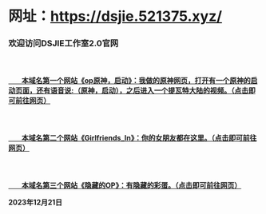 # 网址：https://dsjie.521375.xyz/
<h3>欢迎访问DSJIE工作室2.0官网</h3>
<br />
 <h4><a href="https://dsj375.github.io/op/"> &nbsp; &nbsp; &nbsp; &nbsp; 本域名第一个网站《op原神，启动》：我做的原神网页，打开有一个原神的启动页面，还有语音说:（原神，启动），之后进入一个提瓦特大陆的视频。（点击即可前往网页）</a>
 </h4>
 <br />
 <h4><a href="https://dsj375.github.io/Girlfriends_In_HTML-main/"> &nbsp; &nbsp; &nbsp; &nbsp; 本域名第二个网站《Girlfriends_In》：你的女朋友都在这里。（点击即可前往网页）</a></h4>
<br />
 <h4><a href="https://dsj375.github.io/yincangdeOP/index.html"> &nbsp; &nbsp; &nbsp; &nbsp; 本域名第三个网站《隐藏的OP》：有隐藏的彩蛋。（点击即可前往网页）</a>
  <p>2023年12月21日</p>
 </h4>

